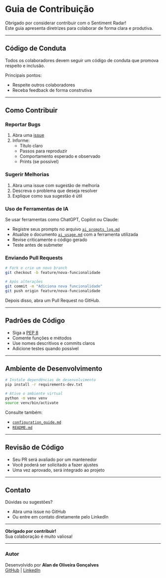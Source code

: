 # Guia de Contribuição

Obrigado por considerar contribuir com o Sentiment Radar!  
Este guia apresenta diretrizes para colaborar de forma clara e produtiva.

---

## Código de Conduta

Todos os colaboradores devem seguir um código de conduta que promova respeito e inclusão.

Principais pontos:
- Respeite outros colaboradores
- Receba feedback de forma construtiva

---

## Como Contribuir

### Reportar Bugs

1. Abra uma [issue](https://github.com/Alan-oliveir/Sentiment_Radar_APP/issues)
2. Informe:
   - Título claro
   - Passos para reproduzir
   - Comportamento esperado e observado
   - Prints (se possível)

### Sugerir Melhorias

1. Abra uma issue com sugestão de melhoria
2. Descreva o problema que deseja resolver
3. Explique como sua sugestão é útil

### Uso de Ferramentas de IA

Se usar ferramentas como ChatGPT, Copilot ou Claude:

- Registre seus prompts no arquivo [`ai_prompts_log.md`](ai_prompts_log.md)
- Atualize o documento [`ai_usage.md`](ai_usage.md) com a ferramenta utilizada
- Revise criticamente o código gerado
- Teste antes de submeter

### Enviando Pull Requests

```bash
# Fork e crie um novo branch
git checkout -b feature/nova-funcionalidade

# Após alterações
git commit -m "Adiciona nova funcionalidade"
git push origin feature/nova-funcionalidade
```

Depois disso, abra um Pull Request no GitHub.

---

## Padrões de Código

- Siga a [PEP 8](https://www.python.org/dev/peps/pep-0008/)
- Comente funções e métodos
- Use nomes descritivos e commits claros
- Adicione testes quando possível

---

## Ambiente de Desenvolvimento

```bash
# Instale dependências de desenvolvimento
pip install -r requirements-dev.txt

# Ative o ambiente virtual
python -m venv venv
source venv/bin/activate
```

Consulte também:
- [`configuration_guide.md`](configuration_guide.md)
- [`README.md`](../README.md)

---

## Revisão de Código

- Seu PR será avaliado por um mantenedor
- Você poderá ser solicitado a fazer ajustes
- Uma vez aprovado, será integrado ao projeto

---

## Contato

Dúvidas ou sugestões?
- Abra uma issue no GitHub
- Ou entre em contato diretamente pelo LinkedIn

---

**Obrigado por contribuir!**  
Sua colaboração é muito valiosa!

---  

### Autor

Desenvolvido por **Alan de Oliveira Gonçalves**   
[GitHub](https://github.com/Alan-oliveir) | [LinkedIn](https://www.linkedin.com/in/alan-ogoncalves)
